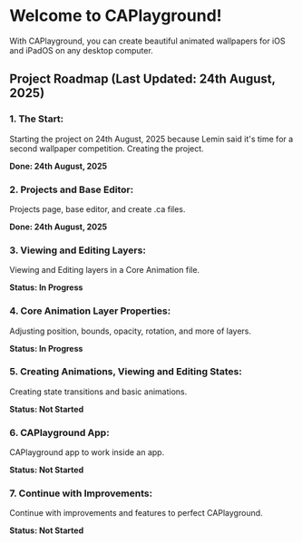 # Welcome to CAPlayground!

With CAPlayground, you can create beautiful animated wallpapers for iOS and iPadOS on any desktop computer.

## Project Roadmap (Last Updated: 24th August, 2025)

### 1. The Start:
Starting the project on 24th August, 2025 because Lemin said it's time for a second wallpaper competition. Creating the project.

**Done: 24th August, 2025**

### 2. Projects and Base Editor:
Projects page, base editor, and create .ca files.

**Done: 24th August, 2025**

### 3. Viewing and Editing Layers:
Viewing and Editing layers in a Core Animation file.

**Status: In Progress**

### 4. Core Animation Layer Properties:
Adjusting position, bounds, opacity, rotation, and more of layers.

**Status: In Progress**

### 5. Creating Animations, Viewing and Editing States:
Creating state transitions and basic animations.

**Status: Not Started**

### 6. CAPlayground App:
CAPlayground app to work inside an app.

**Status: Not Started**

### 7. Continue with Improvements:
Continue with improvements and features to perfect CAPlayground.

**Status: Not Started**
